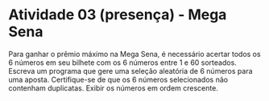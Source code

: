 # Atividade 03 (presença) - Mega Sena
  Para ganhar o prêmio máximo na Mega Sena, é necessário acertar todos os 6 números em seu bilhete com os 6 números entre 1 e 60 sorteados. Escreva um programa que gere uma seleção aleatória de 6 números para uma aposta. Certifique-se de que os 6 números selecionados não contenham duplicatas. Exibir os números em ordem crescente.
